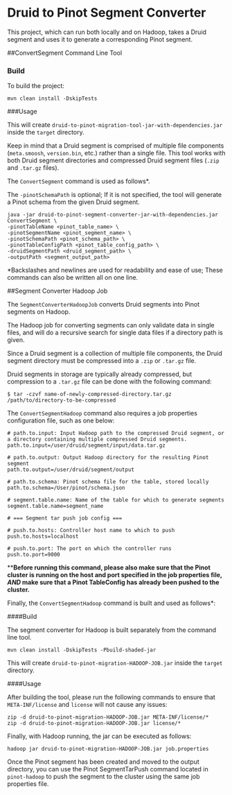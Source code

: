 <!--

    Licensed to the Apache Software Foundation (ASF) under one
    or more contributor license agreements.  See the NOTICE file
    distributed with this work for additional information
    regarding copyright ownership.  The ASF licenses this file
    to you under the Apache License, Version 2.0 (the
    "License"); you may not use this file except in compliance
    with the License.  You may obtain a copy of the License at

      http://www.apache.org/licenses/LICENSE-2.0

    Unless required by applicable law or agreed to in writing,
    software distributed under the License is distributed on an
    "AS IS" BASIS, WITHOUT WARRANTIES OR CONDITIONS OF ANY
    KIND, either express or implied.  See the License for the
    specific language governing permissions and limitations
    under the License.

-->
# Druid to Pinot Segment Converter

This project, which can run both locally and on Hadoop, takes a Druid segment and uses it to generate a corresponding 
Pinot segment.

##ConvertSegment Command Line Tool

### Build
To build the project:

```
mvn clean install -DskipTests
```

###Usage

This will create `druid-to-pinot-migration-tool-jar-with-dependencies.jar` inside the `target` directory.

Keep in mind that a Druid segment is comprised of multiple file components (`meta.smoosh`, `version.bin`, etc.) rather 
than a single file. This tool works with both Druid segment directories and compressed Druid segment files (`.zip` and 
`.tar.gz` files).

The `ConvertSegment` command is used as follows*.

The `-pinotSchemaPath` is optional; If it is not specified, the tool will generate a Pinot schema from the given Druid
segment.

```
java -jar druid-to-pinot-segment-converter-jar-with-dependencies.jar ConvertSegment \
-pinotTableName <pinot_table_name> \
-pinotSegmentName <pinot_segment_name> \
-pinotSchemaPath <pinot_schema_path> \
-pinotTableConfigPath <pinot_table_config_path> \
-druidSegmentPath <druid_segment_path> \
-outputPath <segment_output_path>
```

*Backslashes and newlines are used for readability and ease of use; These commands can also be written all on one line.

##Segment Converter Hadoop Job

The `SegmentConverterHadoopJob` converts Druid segments into Pinot segments on Hadoop.

The Hadoop job for converting segments can only validate data in single files, and will do a recursive search for single
data files if a directory path is given. 

Since a Druid segment is a collection of multiple file components, the Druid segment directory must be compressed into a
 `.zip` or `.tar.gz` file. 


Druid segments in storage are typically already compressed, but compression to a `.tar.gz` file can be done with the 
following command:

```
$ tar -czvf name-of-newly-compressed-directory.tar.gz /path/to/directory-to-be-compressed
```

The `ConvertSegmentHadoop` command also requires a job properties configuration file, such as one below:

```
# path.to.input: Input Hadoop path to the compressed Druid segment, or a directory containing multiple compressed Druid segments.
path.to.input=/user/druid/segment/input/data.tar.gz

# path.to.output: Output Hadoop directory for the resulting Pinot segment
path.to.output=/user/druid/segment/output

# path.to.schema: Pinot schema file for the table, stored locally
path.to.schema=/User/pinot/schema.json

# segment.table.name: Name of the table for which to generate segments
segment.table.name=segment_name

# === Segment tar push job config ===

# push.to.hosts: Controller host name to which to push
push.to.hosts=localhost

# push.to.port: The port on which the controller runs
push.to.port=9000

```

****Before running this command, please also make sure that the Pinot cluster is running on the host and port specified in 
the job properties file, _AND_ make sure that a Pinot TableConfig has already been pushed to the cluster.**

Finally, the  `ConvertSegmentHadoop` command is built and used as follows*:

####Build

The segment converter for Hadoop is built separately from the command line tool.

```
mvn clean install -DskipTests -Pbuild-shaded-jar
```

This will create `druid-to-pinot-migration-HADOOP-JOB.jar` inside the `target` directory.

####Usage

After building the tool, please run the following commands to ensure that `META-INF/license` and  `license` will not
cause any issues:

```
zip -d druid-to-pinot-migration-HADOOP-JOB.jar META-INF/license/*
zip -d druid-to-pinot-migration-HADOOP-JOB.jar license/*

```

Finally, with Hadoop running, the jar can be executed as follows:

```
hadoop jar druid-to-pinot-migration-HADOOP-JOB.jar job.properties
```

Once the Pinot segment has been created and moved to the output directory, you can use the 
Pinot SegmentTarPush command located in `pinot-hadoop` to push the segment to the cluster using the
same job properties file.